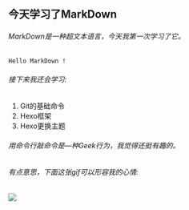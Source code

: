 ## 今天学习了MarkDown
###### MarkDown是一种超文本语言，今天我第一次学习了它。

```
Hello MarkDown !
```
###### 接下来我还会学习:

1. Git的基础命令
1. Hexo框架
1. Hexo更换主题

###### 用命令行敲命令是—种Geek行为，我觉得还挺有趣的。

###### 有点意思，下面这张gif可以形容我的心情:

![](https://qgt-style.oss-cn-hangzhou.aliyuncs.com/newcoursep4/g1/g1-2-2/tenor.gif)


